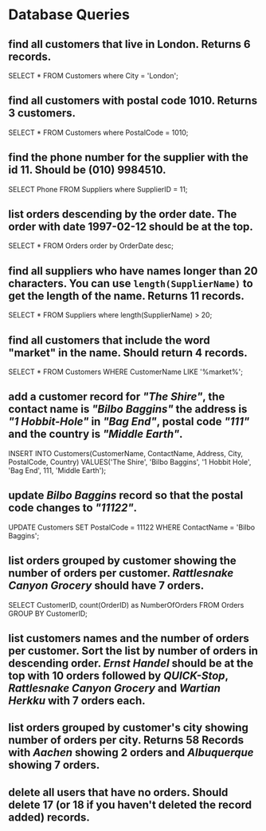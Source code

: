 # Database Queries

## find all customers that live in London. Returns 6 records.
SELECT * FROM Customers where City = 'London';

## find all customers with postal code 1010. Returns 3 customers.
SELECT * FROM Customers where PostalCode = 1010;

## find the phone number for the supplier with the id 11. Should be (010) 9984510.
SELECT Phone FROM Suppliers where SupplierID = 11;

## list orders descending by the order date. The order with date 1997-02-12 should be at the top.
SELECT * FROM Orders order by OrderDate desc;

## find all suppliers who have names longer than 20 characters. You can use `length(SupplierName)` to get the length of the name. Returns 11 records.
SELECT * FROM Suppliers where length(SupplierName) > 20;

## find all customers that include the word "market" in the name. Should return 4 records.
SELECT * FROM Customers WHERE CustomerName LIKE '%market%';

## add a customer record for _"The Shire"_, the contact name is _"Bilbo Baggins"_ the address is _"1 Hobbit-Hole"_ in _"Bag End"_, postal code _"111"_ and the country is _"Middle Earth"_.
INSERT INTO Customers(CustomerName, ContactName, Address, City, PostalCode, Country)
VALUES('The Shire', 'Bilbo Baggins', '1 Hobbit Hole', 'Bag End', 111, 'Middle Earth');

## update _Bilbo Baggins_ record so that the postal code changes to _"11122"_.
UPDATE Customers
SET PostalCode = 11122
WHERE ContactName = 'Bilbo Baggins';

## list orders grouped by customer showing the number of orders per customer. _Rattlesnake Canyon Grocery_ should have 7 orders.
SELECT CustomerID, count(OrderID) as NumberOfOrders FROM Orders GROUP BY CustomerID;

## list customers names and the number of orders per customer. Sort the list by number of orders in descending order. _Ernst Handel_ should be at the top with 10 orders followed by _QUICK-Stop_, _Rattlesnake Canyon Grocery_ and _Wartian Herkku_ with 7 orders each.

## list orders grouped by customer's city showing number of orders per city. Returns 58 Records with _Aachen_ showing 2 orders and _Albuquerque_ showing 7 orders.

## delete all users that have no orders. Should delete 17 (or 18 if you haven't deleted the record added) records.
